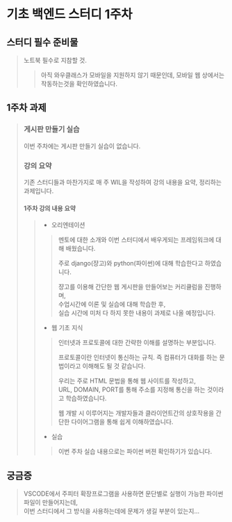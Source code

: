 기초 백엔드 스터디 1주차
=============
## 스터디 필수 준비물
>노트북 필수로 지참할 것.
>   >아직 와우클래스가 모바일을 지원하지 않기 때문인데, 모바일 웹 상에서는 작동하는것을 확인하였습니다.

## 1주차 과제
>### 게시판 만들기 실습
>이번 주차에는 게시판 만들기 실습이 없습니다.
>
>### 강의 요약
>기존 스터디들과 마찬가지로 매 주 WIL을 작성하여 강의 내용을 요약, 정리하는 과제입니다.
>#### 1주차 강의 내용 요약
>>* 오리엔테이션
>>>멘토에 대한 소개와 이번 스터디에서 배우게되는 프레임워크에 대해 배웠습니다.  
>>>  
>>>주로 django(쟝고)와 python(파이썬)에 대해 학습한다고 하였습니다.  
>>>  
>>>쟝고를 이용해 간단한 웹 게시판을 만들어보는 커리큘럼을 진행하며,  
>>>수업시간에 이론 및 실습에 대해 학습한 후,  
>>>실습 시간에 미처 다 하지 못한 내용이 과제로 나올 예정입니다.
>>  
>>* 웹 기초 지식
>>>인터넷과 프로토콜에 대한 간략한 이해를 설명하는 부분입니다.  
>>>  
>>>프로토콜이란 인터넷이 통신하는 규칙. 즉 컴퓨터가 대화를 하는 문법이라고 이해해도 될 것 같습니다.  
>>>  
>>>우리는 주로 HTML 문법을 통해 웹 사이트를 작성하고,  
>>>URL, DOMAIN, PORT를 통해 주소를 지정해 통신을 하는 것이라고 학습하였습니다.    
>>>  
>>>웹 개발 시 이루어지는 개발자들과 클라이언트간의 상호작용을 간단한 다이어그램을 통해 쉽게 이해하였습니다.  
>>  
>>* 실습
>>>이번 주차 실습 내용으로는 파이썬 버젼 확인하기가 있습니다.  
>>>  
## 궁금증
>VSCODE에서 주피터 확장프로그램을 사용하면 문단별로 실행이 가능한 파이썬 파일이 만들어지는데,  
>이번 스터디에서 그 방식을 사용하는데에 문제가 생길 부분이 있는지...